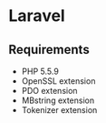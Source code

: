 # Laravel

## Requirements

 * PHP 5.5.9
 * OpenSSL extension
 * PDO extension
 * MBstring extension
 * Tokenizer extension
